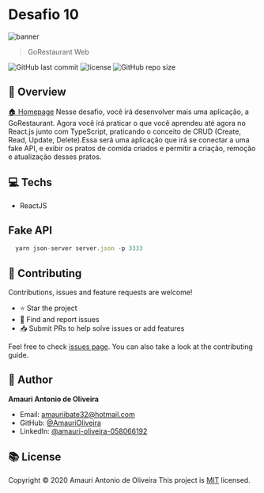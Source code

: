 # Desafio 10

  ![banner](https://i.imgur.com/WaYoE1r.png)

> GoRestaurant Web

![GitHub last commit](https://img.shields.io/github/last-commit/AmauriOliveira/gostack-reactjs-crud)
![license](https://img.shields.io/github/license/AmauriOliveira/gostack-reactjs-crud)
![GitHub repo size](https://img.shields.io/github/repo-size/AmauriOliveira/gostack-reactjs-crud)

## :telescope: Overview

  [🏠 Homepage](https://github.com/AmauriOliveira/gostack-reactjs-crud)
Nesse desafio, você irá desenvolver mais uma aplicação, a GoRestaurant. Agora você irá praticar o que você aprendeu até agora no React.js junto com TypeScript, praticando o conceito de CRUD (Create, Read, Update, Delete).Essa será uma aplicação que irá se conectar a uma fake API, e exibir os pratos de comida criados e permitir a criação, remoção e atualização desses pratos.
## :computer: Techs

- ReactJS

## Fake API

```js
  yarn json-server server.json -p 3333
```

## :star2: Contributing

Contributions, issues and feature requests are welcome!

- ⭐️ Star the project
- 🐛 Find and report issues
- 📥 Submit PRs to help solve issues or add features

Feel free to check [issues page](https://github.com/AmauriOliveira/gostack-reactjs-crud/issues). You can also take a look at the contributing guide.

## :bow: Author

**Amauri Antonio de Oliveira**
* Email: amauriibate32@hotmail.com
* GitHub: [@AmauriOliveira](https://github.com/AmauriOliveira)
* LinkedIn: [@amauri-oliveira-058066192](https://linkedin.com/in/amauri-oliveira-058066192)

## :books: License

Copyright © 2020 Amauri Antonio de Oliveira
This project is [MIT](license) licensed.
